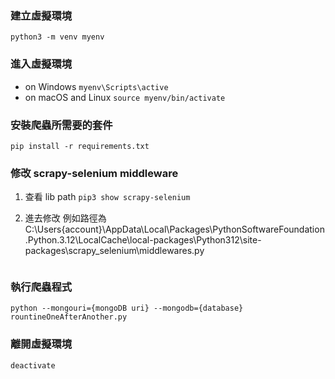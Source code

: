 ### 建立虛擬環境

```python3 -m venv myenv```

### 進入虛擬環境
* on Windows
```myenv\Scripts\active```
* on macOS and Linux
```source myenv/bin/activate```

### 安裝爬蟲所需要的套件
```pip install -r requirements.txt```

### 修改 scrapy-selenium middleware
1. 查看 lib path
```pip3 show scrapy-selenium```

2. 進去修改
例如路徑為C:\Users\{account}\AppData\Local\Packages\PythonSoftwareFoundation.Python.3.12\LocalCache\local-packages\Python312\site-packages\scrapy_selenium\middlewares.py
```

```

### 執行爬蟲程式
```python --mongouri={mongoDB uri} --mongodb={database} rountineOneAfterAnother.py```

### 離開虛擬環境
```deactivate```

